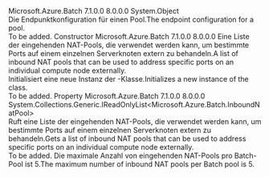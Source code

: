 <Type Name="PoolEndpointConfiguration" FullName="Microsoft.Azure.Batch.PoolEndpointConfiguration">
  <TypeSignature Language="C#" Value="public class PoolEndpointConfiguration" />
  <TypeSignature Language="ILAsm" Value=".class public auto ansi beforefieldinit PoolEndpointConfiguration extends System.Object" />
  <TypeSignature Language="DocId" Value="T:Microsoft.Azure.Batch.PoolEndpointConfiguration" />
  <TypeSignature Language="VB.NET" Value="Public Class PoolEndpointConfiguration" />
  <TypeSignature Language="F#" Value="type PoolEndpointConfiguration = class&#xA;    interface ITransportObjectProvider&lt;PoolEndpointConfiguration&gt;&#xA;    interface IPropertyMetadata&#xA;    interface IModifiable&#xA;    interface IReadOnly" />
  <AssemblyInfo>
    <AssemblyName>Microsoft.Azure.Batch</AssemblyName>
    <AssemblyVersion>7.1.0.0</AssemblyVersion>
    <AssemblyVersion>8.0.0.0</AssemblyVersion>
  </AssemblyInfo>
  <Base>
    <BaseTypeName>System.Object</BaseTypeName>
  </Base>
  <Interfaces />
  <Docs>
    <summary>
            <span data-ttu-id="00af7-101">Die Endpunktkonfiguration für einen Pool.</span><span class="sxs-lookup"><span data-stu-id="00af7-101">The endpoint configuration for a pool.</span></span>
            </summary>
    <remarks>To be added.</remarks>
  </Docs>
  <Members>
    <Member MemberName=".ctor">
      <MemberSignature Language="C#" Value="public PoolEndpointConfiguration (System.Collections.Generic.IReadOnlyList&lt;Microsoft.Azure.Batch.InboundNatPool&gt; inboundNatPools);" />
      <MemberSignature Language="ILAsm" Value=".method public hidebysig specialname rtspecialname instance void .ctor(class System.Collections.Generic.IReadOnlyList`1&lt;class Microsoft.Azure.Batch.InboundNatPool&gt; inboundNatPools) cil managed" />
      <MemberSignature Language="DocId" Value="M:Microsoft.Azure.Batch.PoolEndpointConfiguration.#ctor(System.Collections.Generic.IReadOnlyList{Microsoft.Azure.Batch.InboundNatPool})" />
      <MemberSignature Language="VB.NET" Value="Public Sub New (inboundNatPools As IReadOnlyList(Of InboundNatPool))" />
      <MemberSignature Language="F#" Value="new Microsoft.Azure.Batch.PoolEndpointConfiguration : System.Collections.Generic.IReadOnlyList&lt;Microsoft.Azure.Batch.InboundNatPool&gt; -&gt; Microsoft.Azure.Batch.PoolEndpointConfiguration" Usage="new Microsoft.Azure.Batch.PoolEndpointConfiguration inboundNatPools" />
      <MemberType>Constructor</MemberType>
      <AssemblyInfo>
        <AssemblyName>Microsoft.Azure.Batch</AssemblyName>
        <AssemblyVersion>7.1.0.0</AssemblyVersion>
        <AssemblyVersion>8.0.0.0</AssemblyVersion>
      </AssemblyInfo>
      <Parameters>
        <Parameter Name="inboundNatPools" Type="System.Collections.Generic.IReadOnlyList&lt;Microsoft.Azure.Batch.InboundNatPool&gt;" />
      </Parameters>
      <Docs>
        <param name="inboundNatPools"><span data-ttu-id="00af7-102">Eine Liste der eingehenden NAT-Pools, die verwendet werden kann, um bestimmte Ports auf einem einzelnen Serverknoten extern zu behandeln.</span><span class="sxs-lookup"><span data-stu-id="00af7-102">A list of inbound NAT pools that can be used to address specific ports on an individual compute node externally.</span></span></param>
        <summary>
            <span data-ttu-id="00af7-103">Initialisiert eine neue Instanz der <see cref="T:Microsoft.Azure.Batch.PoolEndpointConfiguration" />-Klasse.</span><span class="sxs-lookup"><span data-stu-id="00af7-103">Initializes a new instance of the <see cref="T:Microsoft.Azure.Batch.PoolEndpointConfiguration" /> class.</span></span>
            </summary>
        <remarks>To be added.</remarks>
      </Docs>
    </Member>
    <Member MemberName="InboundNatPools">
      <MemberSignature Language="C#" Value="public System.Collections.Generic.IReadOnlyList&lt;Microsoft.Azure.Batch.InboundNatPool&gt; InboundNatPools { get; }" />
      <MemberSignature Language="ILAsm" Value=".property instance class System.Collections.Generic.IReadOnlyList`1&lt;class Microsoft.Azure.Batch.InboundNatPool&gt; InboundNatPools" />
      <MemberSignature Language="DocId" Value="P:Microsoft.Azure.Batch.PoolEndpointConfiguration.InboundNatPools" />
      <MemberSignature Language="VB.NET" Value="Public ReadOnly Property InboundNatPools As IReadOnlyList(Of InboundNatPool)" />
      <MemberSignature Language="F#" Value="member this.InboundNatPools : System.Collections.Generic.IReadOnlyList&lt;Microsoft.Azure.Batch.InboundNatPool&gt;" Usage="Microsoft.Azure.Batch.PoolEndpointConfiguration.InboundNatPools" />
      <MemberType>Property</MemberType>
      <AssemblyInfo>
        <AssemblyName>Microsoft.Azure.Batch</AssemblyName>
        <AssemblyVersion>7.1.0.0</AssemblyVersion>
        <AssemblyVersion>8.0.0.0</AssemblyVersion>
      </AssemblyInfo>
      <ReturnValue>
        <ReturnType>System.Collections.Generic.IReadOnlyList&lt;Microsoft.Azure.Batch.InboundNatPool&gt;</ReturnType>
      </ReturnValue>
      <Docs>
        <summary>
            <span data-ttu-id="00af7-104">Ruft eine Liste der eingehenden NAT-Pools, die verwendet werden kann, um bestimmte Ports auf einem einzelnen Serverknoten extern zu behandeln.</span><span class="sxs-lookup"><span data-stu-id="00af7-104">Gets a list of inbound NAT pools that can be used to address specific ports on an individual compute node externally.</span></span>
            </summary>
        <value>To be added.</value>
        <remarks>
            <span data-ttu-id="00af7-105">Die maximale Anzahl von eingehenden NAT-Pools pro Batch-Pool ist 5.</span><span class="sxs-lookup"><span data-stu-id="00af7-105">The maximum number of inbound NAT pools per Batch pool is 5.</span></span>
            </remarks>
      </Docs>
    </Member>
  </Members>
</Type>